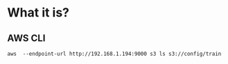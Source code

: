 # What it is?

## AWS CLI

```shell
aws  --endpoint-url http://192.168.1.194:9000 s3 ls s3://config/train
```